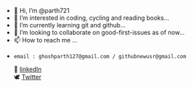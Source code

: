 - 👋 Hi, I’m @parth721
- 👀 I’m interested in coding, cycling and reading books...
- 🌱 I’m currently learning git and github...
- 💞️ I’m looking to collaborate on good-first-issues as of now...
- 📫 How to reach me ...<br>
-     email : ghoshparth127@gmail.com / githubnewusr@gmail.com
  🔗 [linkedIn](linkedin.com/in/partha-pratim-ghosh-72a121245)<br>
  🕊  [Twitter](https://twitter.com/ParthG77)<br>

<!---
parth721/parth721 is a ✨ special ✨ repository because its `README.md` (this file) appears on your GitHub profile.
You can click the Preview link to take a look at your changes.
--->
